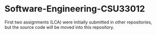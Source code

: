 # Software-Engineering-CSU33012
First two assignments (LCA) were initially submitted in other repositories, but the source code will be moved into this repository.
